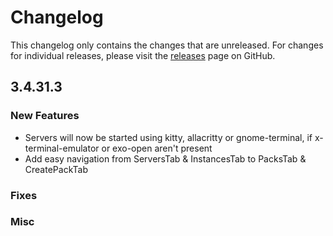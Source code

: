 # Changelog

This changelog only contains the changes that are unreleased. For changes for individual releases, please visit the
[releases](https://github.com/ATLauncher/ATLauncher/releases) page on GitHub.

## 3.4.31.3

### New Features

- Servers will now be started using kitty, allacritty or gnome-terminal, if x-terminal-emulator or exo-open aren't present
- Add easy navigation from ServersTab & InstancesTab to PacksTab & CreatePackTab

### Fixes

### Misc